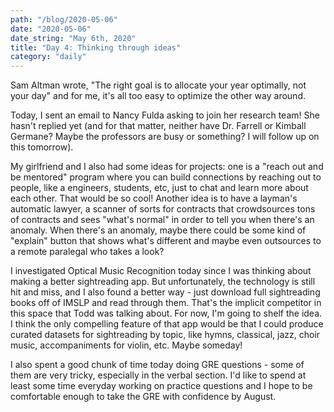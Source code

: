 ```yaml
---
path: "/blog/2020-05-06"
date: "2020-05-06"
date_string: "May 6th, 2020"
title: "Day 4: Thinking through ideas"
category: "daily"
---
```


Sam Altman wrote, "The right goal is to allocate your year optimally, not your day" and for me, it's all too easy to optimize the other way around.

Today, I sent an email to Nancy Fulda asking to join her research team!  She hasn't replied yet (and for that matter, neither have Dr. Farrell or Kimball Germane?  Maybe the professors are busy or something?  I will follow up on this tomorrow).

My girlfriend and I also had some ideas for projects: one is a "reach out and be mentored" program where you can build connections by reaching out to people, like a engineers, students, etc, just to chat and learn more about each other. That would be so cool!  Another idea is to have a layman's automatic lawyer, a scanner of sorts for contracts that crowdsources tons of contracts and sees "what's normal" in order to tell you when there's an anomaly.  When there's an anomaly, maybe there could be some kind of "explain" button that shows what's different and maybe even outsources to a remote paralegal who takes a look?

I investigated Optical Music Recognition today since I was thinking about making a better sightreading app.  But unfortunately, the technology is still hit and miss, and I also found a better way - just download full sightreading books off of IMSLP and read through them.  That's the implicit competitor in this space that Todd was talking about.  For now, I'm going to shelf the idea. I think the only compelling feature of that app would be that I could produce curated datasets for sightreading by topic, like hymns, classical, jazz, choir music, accompaniments for violin, etc.  Maybe someday!

I also spent a good chunk of time today doing GRE questions - some of them are very tricky, especially in the verbal section.  I'd like to spend at least some time everyday working on practice questions and I hope to be comfortable enough to take the GRE with confidence by August.
